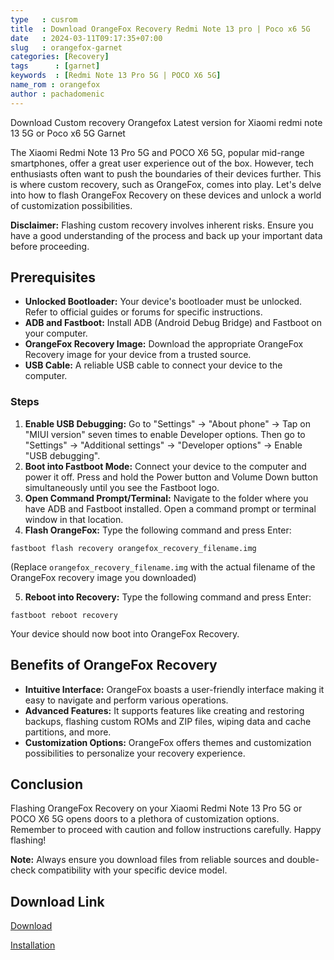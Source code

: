 ```yaml
---
type   : cusrom
title  : Download OrangeFox Recovery Redmi Note 13 pro | Poco x6 5G
date   : 2024-03-11T09:17:35+07:00
slug   : orangefox-garnet
categories: [Recovery]
tags      : [garnet]
keywords  : [Redmi Note 13 Pro 5G | POCO X6 5G]
name_rom : orangefox
author : pachadomenic
---
```


Download Custom recovery Orangefox Latest version for Xiaomi redmi note 13 5G or Poco x6 5G Garnet


The Xiaomi Redmi Note 13 Pro 5G and POCO X6 5G, popular mid-range smartphones, offer a great user experience out of the box. However, tech enthusiasts often want to push the boundaries of their devices further. This is where custom recovery, such as OrangeFox, comes into play. Let's delve into how to flash OrangeFox Recovery on these devices and unlock a world of customization possibilities.

**Disclaimer:** Flashing custom recovery involves inherent risks. Ensure you have a good understanding of the process and back up your important data before proceeding. 

## Prerequisites

* **Unlocked Bootloader:** Your device's bootloader must be unlocked. Refer to official guides or forums for specific instructions.
* **ADB and Fastboot:** Install ADB (Android Debug Bridge) and Fastboot on your computer. 
* **OrangeFox Recovery Image:** Download the appropriate OrangeFox Recovery image for your device from a trusted source. 
* **USB Cable:** A reliable USB cable to connect your device to the computer.

### Steps

1. **Enable USB Debugging:** Go to "Settings" -> "About phone" -> Tap on "MIUI version" seven times to enable Developer options. Then go to "Settings" -> "Additional settings" -> "Developer options" -> Enable "USB debugging".
2. **Boot into Fastboot Mode:** Connect your device to the computer and power it off. Press and hold the Power button and Volume Down button simultaneously until you see the Fastboot logo.
3. **Open Command Prompt/Terminal:** Navigate to the folder where you have ADB and Fastboot installed. Open a command prompt or terminal window in that location.
4. **Flash OrangeFox:** Type the following command and press Enter:

```
fastboot flash recovery orangefox_recovery_filename.img 
```

(Replace `orangefox_recovery_filename.img` with the actual filename of the OrangeFox recovery image you downloaded)

5. **Reboot into Recovery:** Type the following command and press Enter:

```
fastboot reboot recovery
```

Your device should now boot into OrangeFox Recovery.

## Benefits of OrangeFox Recovery

* **Intuitive Interface:** OrangeFox boasts a user-friendly interface making it easy to navigate and perform various operations.
* **Advanced Features:** It supports features like creating and restoring backups, flashing custom ROMs and ZIP files, wiping data and cache partitions, and more.
* **Customization Options:** OrangeFox offers themes and customization possibilities to personalize your recovery experience. 

## Conclusion

Flashing OrangeFox Recovery on your Xiaomi Redmi Note 13 Pro 5G or POCO X6 5G opens doors to a plethora of customization options. Remember to proceed with caution and follow instructions carefully. Happy flashing!

**Note:** Always ensure you download files from reliable sources and double-check compatibility with your specific device model. 


## Download Link
[Download](https://orangefox.download/device/garnet)

[Installation](https://xdaforums.com/t/recovery-official-xiaomi-redmi-note-13-pro-5g-poco-x6-5g-orangefox-recovery-project-r11-1-a13-a14.4673885/)
